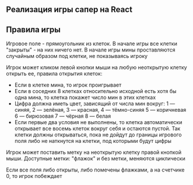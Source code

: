 ## Реализация игры сапер на React

## Правила игры

Игровое поле - прямоугольник из клеток. В начале игры все клетки "закрыты" - на них ничего нет. В начале игры мины проставляются случайным образом под клетки, не показываясь игроку

Игрок может кликом левой кнопки мыши на любую неоткрытую клетку открыть ее, правила открытия клеток:

- Если в клетке мина, то игрок проигрывает
- Если в соседних 8 клетках относительно исходной есть хотя бы одна мина, то клетка покажет число мин в этих клетках
- Цифра должна иметь цвет, зависящий от числа мин вокруг: 1 — синяя, 2 — зелёная, 3 — красная, 4 — тёмно-синяя 5 — коричневая 6 — бирюзовая 7 — чёрная 8 — белая
- Если первые два условия не выполнены, то клетка автоматически открывает все восемь клеток вокруг себя и остаются пустой. Так клетки должны открываться, пока не дойдут до границы игрового поля либо не наткнутся на клетки, под которыми будут цифры

Игрок может поставить метку на неоткрытую клетку правой кнопкой мыши. Доступные метки: "флажок" и без метки, меняются циклически

Если все поля либо открыты, либо помечены флажками, а на счетчике 0, то игрок побеждает
